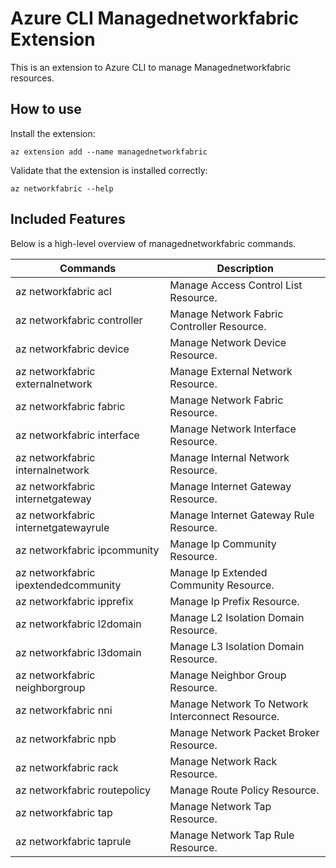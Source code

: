 # Azure CLI Managednetworkfabric Extension #
This is an extension to Azure CLI to manage Managednetworkfabric resources.

## How to use ##

Install the extension:

```
az extension add --name managednetworkfabric
```

Validate that the extension is installed correctly:

```
az networkfabric --help
```

## Included Features ##

Below is a high-level overview of managednetworkfabric commands.

| Commands                             | Description                                      |
|--------------------------------------|--------------------------------------------------|
| az networkfabric acl                 | Manage Access Control List Resource.             |
| az networkfabric controller          | Manage Network Fabric Controller Resource.       |
| az networkfabric device              | Manage Network Device Resource.                  |
| az networkfabric externalnetwork     | Manage External Network Resource.                |
| az networkfabric fabric              | Manage Network Fabric Resource.                  |
| az networkfabric interface           | Manage Network Interface Resource.               |
| az networkfabric internalnetwork     | Manage Internal Network Resource.                |
| az networkfabric internetgateway     | Manage Internet Gateway Resource.                |
| az networkfabric internetgatewayrule | Manage Internet Gateway Rule Resource.           |
| az networkfabric ipcommunity         | Manage Ip Community Resource.                    |
| az networkfabric ipextendedcommunity | Manage Ip Extended Community Resource.           |
| az networkfabric ipprefix            | Manage Ip Prefix Resource.                       |
| az networkfabric l2domain            | Manage L2 Isolation Domain Resource.             |
| az networkfabric l3domain            | Manage L3 Isolation Domain Resource.             |
| az networkfabric neighborgroup       | Manage Neighbor Group Resource.                  |
| az networkfabric nni                 | Manage Network To Network Interconnect Resource. |
| az networkfabric npb                 | Manage Network Packet Broker Resource.           |
| az networkfabric rack                | Manage Network Rack Resource.                    |
| az networkfabric routepolicy         | Manage Route Policy Resource.                    |
| az networkfabric tap                 | Manage Network Tap Resource.                     |
| az networkfabric taprule             | Manage Network Tap Rule Resource.                |